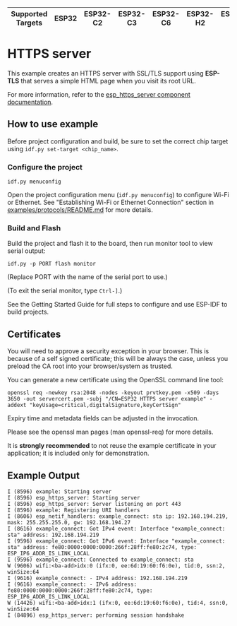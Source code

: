 | Supported Targets | ESP32 | ESP32-C2 | ESP32-C3 | ESP32-C6 | ESP32-H2 | ESP32-P4 | ESP32-S2 | ESP32-S3 |
| ----------------- | ----- | -------- | -------- | -------- | -------- | -------- | -------- | -------- |

# HTTPS server

This example creates an HTTPS server with SSL/TLS support using **ESP-TLS** that serves a simple HTML page when you visit its root URL.

For more information, refer to the [esp_https_server component documentation](https://docs.espressif.com/projects/esp-idf/en/latest/esp32/api-reference/protocols/esp_https_server.html).

## How to use example
Before project configuration and build, be sure to set the correct chip target using `idf.py set-target <chip_name>`.

### Configure the project

```
idf.py menuconfig
```
Open the project configuration menu (`idf.py menuconfig`) to configure Wi-Fi or Ethernet. See "Establishing Wi-Fi or Ethernet Connection" section in [examples/protocols/README.md](../../README.md) for more details.

### Build and Flash

Build the project and flash it to the board, then run monitor tool to view serial output:

```
idf.py -p PORT flash monitor
```

(Replace PORT with the name of the serial port to use.)

(To exit the serial monitor, type ``Ctrl-]``.)

See the Getting Started Guide for full steps to configure and use ESP-IDF to build projects.

## Certificates

You will need to approve a security exception in your browser. This is because of a self signed
certificate; this will be always the case, unless you preload the CA root into your browser/system
as trusted.

You can generate a new certificate using the OpenSSL command line tool:

```
openssl req -newkey rsa:2048 -nodes -keyout prvtkey.pem -x509 -days 3650 -out servercert.pem -subj "/CN=ESP32 HTTPS server example" -addext "keyUsage=critical,digitalSignature,keyCertSign"
```

Expiry time and metadata fields can be adjusted in the invocation.

Please see the openssl man pages (man openssl-req) for more details.

It is **strongly recommended** to not reuse the example certificate in your application;
it is included only for demonstration.

## Example Output

```
I (8596) example: Starting server
I (8596) esp_https_server: Starting server
I (8596) esp_https_server: Server listening on port 443
I (8596) example: Registering URI handlers
I (8606) esp_netif_handlers: example_connect: sta ip: 192.168.194.219, mask: 255.255.255.0, gw: 192.168.194.27
I (8616) example_connect: Got IPv4 event: Interface "example_connect: sta" address: 192.168.194.219
I (9596) example_connect: Got IPv6 event: Interface "example_connect: sta" address: fe80:0000:0000:0000:266f:28ff:fe80:2c74, type: ESP_IP6_ADDR_IS_LINK_LOCAL
I (9596) example_connect: Connected to example_connect: sta
W (9606) wifi:<ba-add>idx:0 (ifx:0, ee:6d:19:60:f6:0e), tid:0, ssn:2, winSize:64
I (9616) example_connect: - IPv4 address: 192.168.194.219
I (9616) example_connect: - IPv6 address: fe80:0000:0000:0000:266f:28ff:fe80:2c74, type: ESP_IP6_ADDR_IS_LINK_LOCAL
W (14426) wifi:<ba-add>idx:1 (ifx:0, ee:6d:19:60:f6:0e), tid:4, ssn:0, winSize:64
I (84896) esp_https_server: performing session handshake
```
